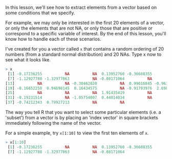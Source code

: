 In this lesson, we'll see how to extract elements from a vector based on some conditions that we specify.

For example, we may only be interested in the first 20 elements of a vector, or only the elements that are not NA, or only those that are positive or correspond to a specific variable of interest. By the end of this lesson, you'll know how to handle each of these scenarios.

I've created for you a vector called `x` that contains a random ordering of 20 numbers (from a standard normal distribution) and 20 NAs. Type x now to see what it looks like.

```R
> x
 [1] -0.17236255          NA          NA  0.13952760 -0.36608355          NA
 [7] -1.12927788 -1.32977863          NA -0.08171064          NA          NA
[13]          NA          NA -0.30462020          NA  0.99016845 -0.96313333
[19] -0.16652250  0.94698145  0.16434575          NA -0.91793976  2.69899787
[25]          NA          NA          NA  1.91435419          NA          NA
[31] -0.19231514          NA -1.05754007  0.44814034          NA          NA
[37] -0.74212343  0.79927213          NA          NA
```

The way you tell R that you want to select some particular elements (i.e. a 'subset') from a vector is by placing an 'index vector' in square brackets immediately following the name of the vector.

For a simple example, try `x[1:10]` to view the first ten elements of `x`.

```R
> x[1:10]
 [1] -0.17236255          NA          NA  0.13952760 -0.36608355          NA
 [7] -1.12927788 -1.32977863          NA -0.08171064
```

